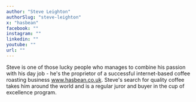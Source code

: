 ```yaml
---
author: "Steve Leighton"
authorSlug: "steve-leighton"
x: "hasbean"
facebook: ""
instagram: ""
linkedin: ""
youtube: ""
url: ""
---
```


Steve is one of those lucky people who manages to combine his passion with his day job - he's the proprietor of a successful internet-based coffee roasting business www.hasbean.co.uk. Steve's search for quality coffee takes him around the world and is a regular juror and buyer in the cup of excellence program.
